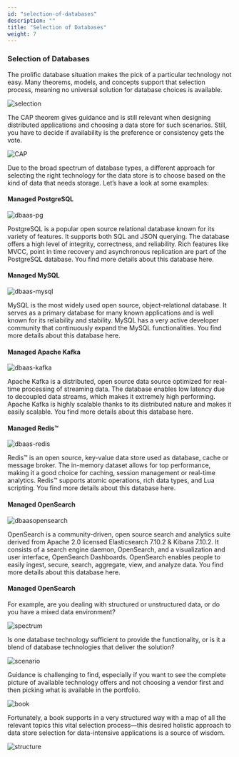 ```yaml
---
id: "selection-of-databases"
description: ""
title: "Selection of Databases"
weight: 7
---
```


### Selection of Databases

The prolific database situation makes the pick of a particular technology not easy. Many theorems, models, and concepts support that selection process, meaning no universal solution for database choices is available.

![selection](selection.png) 

The CAP theorem gives guidance and is still relevant when designing distributed applications and choosing a data store for such scenarios. Still, you have to decide if availability is the preference or consistency gets the vote.

![CAP](CAP.png)

Due to the broad spectrum of database types, a different approach for selecting the right technology for the data store is to choose based on the kind of data that needs storage. Let’s have a look at some examples:

#### Managed PostgreSQL
![dbaas-pg](dbaas-pg.png)

PostgreSQL is a popular open source relational database known for its variety of features. It supports both SQL and JSON querying. The database offers a high level of integrity, correctness, and reliability. Rich features like MVCC, point in time recovery and asynchronous replication are part of the PostgreSQL database. You find more details about this database here.

#### Managed MySQL
![dbaas-mysql](dbaas-mysql.png)

MySQL is the most widely used open source, object-relational database. It serves as a primary database for many known applications and is well known for its reliability and stability. MySQL has a very active developer community that continuously expand the MySQL functionalities. You find more details about this database here.

#### Managed Apache Kafka
![dbaas-kafka](dbaas-kafka.png)

Apache Kafka is a distributed, open source data source optimized for real-time processing of streaming data. The database enables low latency due to decoupled data streams, which makes it extremely high performing. Apache Kafka is highly scalable thanks to its distributed nature and makes it easily scalable. You find more details about this database here.

#### Managed Redis™
![dbaas-redis](dbaas-redis.png)

Redis™ is an open source, key-value data store used as database, cache or message broker. The in-memory dataset allows for top performance, making it a good choice for caching, session management or real-time analytics. Redis™ supports atomic operations, rich data types, and Lua scripting. You find more details about this database here.

#### Managed OpenSearch
![dbaasopensearch](dbaas-opensearch.png)

OpenSearch is a community-driven, open source search and analytics suite derived from Apache 2.0 licensed Elasticsearch 7.10.2 & Kibana 7.10.2. It consists of a search engine daemon, OpenSearch, and a visualization and user interface, OpenSearch Dashboards. OpenSearch enables people to easily ingest, secure, search, aggregate, view, and analyze data. You find more details about this database here.

#### Managed OpenSearch

For example, are you dealing with structured or unstructured data, or do you have a mixed data environment?

![spectrum](spectrum.png)

Is one database technology sufficient to provide the functionality, or is it a blend of database technologies that deliver the solution?

![scenario](scenario.png)

Guidance is challenging to find, especially if you want to see the complete picture of available technology offers and not choosing a vendor first and then picking what is available in the portfolio.

![book](book.png)

Fortunately, a book supports in a very structured way with a map of all the relevant topics this vital selection process—this desired holistic approach to data store selection for data-intensive applications is a source of wisdom.

![structure](structure.png)